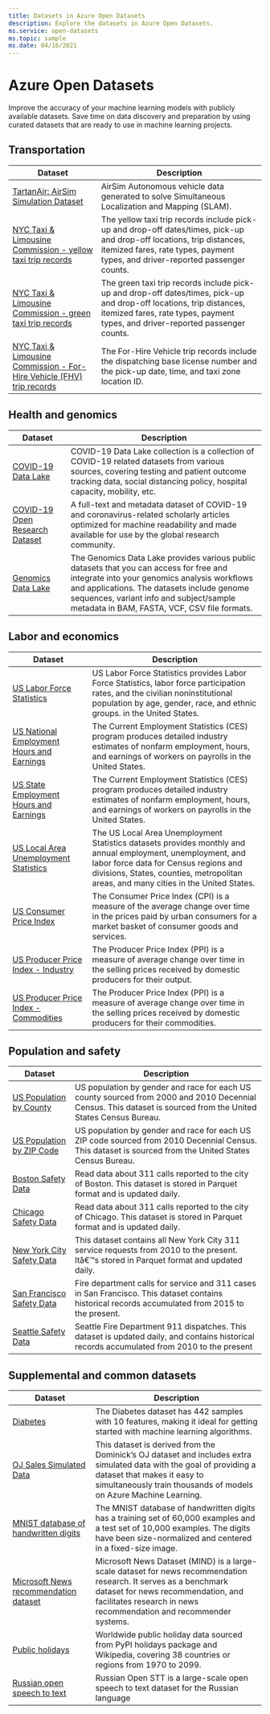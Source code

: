 ```yaml
---
title: Datasets in Azure Open Datasets
description: Explore the datasets in Azure Open Datasets.
ms.service: open-datasets
ms.topic: sample
ms.date: 04/16/2021
---
```

# Azure Open Datasets

Improve the accuracy of your machine learning models with publicly available datasets. Save time on data discovery and preparation by using curated datasets that are ready to use in machine learning projects.

## Transportation

| Dataset | Description |
|--|--|
| [TartanAir: AirSim Simulation Dataset](dataset-tartanair-simulation.md) | AirSim Autonomous vehicle data generated to solve Simultaneous Localization and Mapping (SLAM). |
| [NYC Taxi & Limousine Commission - yellow taxi trip records](dataset-taxi-yellow.md) | The yellow taxi trip records include pick-up and drop-off dates/times, pick-up and drop-off locations, trip distances, itemized fares, rate types, payment types, and driver-reported passenger counts. |
| [NYC Taxi & Limousine Commission - green taxi trip records](dataset-taxi-green.md) | The green taxi trip records include pick-up and drop-off dates/times, pick-up and drop-off locations, trip distances, itemized fares, rate types, payment types, and driver-reported passenger counts. |
| [NYC Taxi & Limousine Commission - For-Hire Vehicle (FHV) trip records](dataset-taxi-for-hire-vehicle.md) | The For-Hire Vehicle trip records include the dispatching base license number and the pick-up date, time, and taxi zone location ID. |

## Health and genomics

| Dataset | Description |
|--|--|
| [COVID-19 Data Lake](dataset-covid-19-data-lake.md) | COVID-19 Data Lake collection is a collection of COVID-19 related datasets from various sources, covering testing and patient outcome tracking data, social distancing policy, hospital capacity, mobility, etc. |
| [COVID-19 Open Research Dataset](dataset-covid-19-open-research.md) | A full-text and metadata dataset of COVID-19 and coronavirus-related scholarly articles optimized for machine readability and made available for use by the global research community. |
| [Genomics Data Lake](dataset-genomics-data-lake.md) | The Genomics Data Lake provides various public datasets that you can access for free and integrate into your genomics analysis workflows and applications. The datasets include genome sequences, variant info and subject/sample metadata in BAM, FASTA, VCF, CSV file formats. |
    
## Labor and economics

| Dataset | Description |
|--|--|
| [US Labor Force Statistics](dataset-us-labor-force.md) | US Labor Force Statistics provides Labor Force Statistics, labor force participation rates, and the civilian noninstitutional population by age, gender, race, and ethnic groups. in the United States. |
| [US National Employment Hours and Earnings](dataset-us-national-employment-earnings.md) | The Current Employment Statistics (CES) program produces detailed industry estimates of nonfarm employment, hours, and earnings of workers on payrolls in the United States. |
| [US State Employment Hours and Earnings](dataset-us-state-employment-earnings.md) | The Current Employment Statistics (CES) program produces detailed industry estimates of nonfarm employment, hours, and earnings of workers on payrolls in the United States. |
| [US Local Area Unemployment Statistics](dataset-us-local-unemployment.md) | The US Local Area Unemployment Statistics datasets provides monthly and annual employment, unemployment, and labor force data for Census regions and divisions, States, counties, metropolitan areas, and many cities in the United States. |
| [US Consumer Price Index](dataset-us-consumer-price-index.md) | The Consumer Price Index (CPI) is a measure of the average change over time in the prices paid by urban consumers for a market basket of consumer goods and services. |
| [US Producer Price Index - Industry](dataset-us-producer-price-index-industry.md) | The Producer Price Index (PPI) is a measure of average change over time in the selling prices received by domestic producers for their output. |
| [US Producer Price Index - Commodities](dataset-us-producer-price-index-commodities.md) | The Producer Price Index (PPI) is a measure of average change over time in the selling prices received by domestic producers for their commodities. |

## Population and safety

| Dataset | Description |
|--|--|
| [US Population by County](dataset-us-population-county.md) | US population by gender and race for each US county sourced from 2000 and 2010 Decennial Census. This dataset is sourced from the United States Census Bureau. |
| [US Population by ZIP Code](dataset-us-population-zip.md) | US population by gender and race for each US ZIP code sourced from 2010 Decennial Census. This dataset is sourced from the United States Census Bureau. |
| [Boston Safety Data](dataset-boston-safety.md) | Read data about 311 calls reported to the city of Boston. This dataset is stored in Parquet format and is updated daily. |
| [Chicago Safety Data](dataset-chicago-safety.md) | Read data about 311 calls reported to the city of Chicago. This dataset is stored in Parquet format and is updated daily. |
| [New York City Safety Data](dataset-new-york-city-safety.md) | This dataset contains all New York City 311 service requests from 2010 to the present. Itâ€™s stored in Parquet format and updated daily. |
| [San Francisco Safety Data](dataset-san-francisco-safety.md) | Fire department calls for service and 311 cases in San Francisco. This dataset contains historical records accumulated from 2015 to the present. |
| [Seattle Safety Data](dataset-seattle-safety.md) | Seattle Fire Department 911 dispatches. This dataset is updated daily, and contains historical records accumulated from 2010 to the present |

## Supplemental and common datasets

| Dataset | Description |
|--|--|
| [Diabetes](dataset-diabetes.md) | The Diabetes dataset has 442 samples with 10 features, making it ideal for getting started with machine learning algorithms. |
| [OJ Sales Simulated Data](dataset-oj-sales-simulated.md) | This dataset is derived from the Dominick’s OJ dataset and includes extra simulated data with the goal of providing a dataset that makes it easy to simultaneously train thousands of models on Azure Machine Learning. |
| [MNIST database of handwritten digits](dataset-mnist.md) | The MNIST database of handwritten digits has a training set of 60,000 examples and a test set of 10,000 examples. The digits have been size-normalized and centered in a fixed-size image. |
| [Microsoft News recommendation dataset](dataset-microsoft-news.md) | Microsoft News Dataset (MIND) is a large-scale dataset for news recommendation research. It serves as a benchmark dataset for news recommendation, and facilitates research in news recommendation and recommender systems. |
| [Public holidays](dataset-public-holidays.md) | Worldwide public holiday data sourced from PyPI holidays package and Wikipedia, covering 38 countries or regions from 1970 to 2099. |
| [Russian open speech to text](dataset-open-speech-text.md) | Russian Open STT is a large-scale open speech to text dataset for the Russian language |
